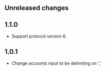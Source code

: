 ## Unreleased changes

## 1.1.0

- Support protocol version 6.

## 1.0.1

- Change accounts input to be delimiting on ','

